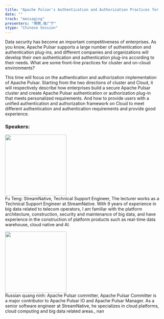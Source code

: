 ```yaml
---
title: "Apache Pulsar's Authentication and Authorization Practices for Clusters and Cloud"
date: "" 
track: "messaging"
presenters: "傅腾,俄广宁"
stype: "Chinese Session"
---
```

Data security has become an important competitiveness of enterprises. As you know, Apache Pulsar supports a large number of authentication and authentication plug-ins, and different companies and organizations will develop their own authentication and authentication plug-ins according to their needs. What are some front-line practices for cluster and on-cloud environments?

This time will focus on the authentication and authorization implementation of Apache Pulsar. Starting from the two directions of cluster and Cloud, it will respectively describe how enterprises build a secure Apache Pulsar cluster and create Apache Pulsar authentication or authorization plug-in that meets personalized requirements. And how to provide users with a unified authentication and authorization framework on Cloud to meet different authentication and authentication requirements and provide good experience.
 ### Speakers: 
 <img src="images/speaker/1216.png" width="200" /><br>Fu Teng: StreamNative, Technical Support Engineer, The lecturer works as a Technical Support Engineer at StreamNative.
With 9 years of experience in big data related to telecom operators, I am familiar with the platform architecture, construction, security and maintenance of big data, and have experience in the construction of platform products such as real-time data warehouse, cloud native and AI.
 <img src="images/speaker/1216_2.png" width="200" /><br>Russian quang ninh: Apache Pulsar committer, Apache Pulsar Committer is a major contributor to Apache Pulsar IO and Apache Pulsar Manager. As a senior software engineer at StreamNative, he specializes in cloud platforms, cloud computing and big data related areas., nan
 
